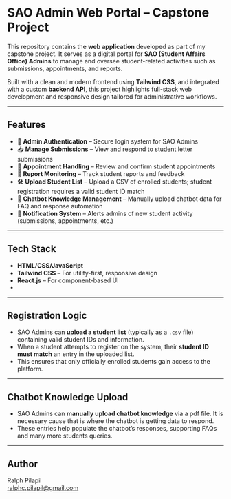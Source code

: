 # SAO Admin Web Portal – Capstone Project

This repository contains the **web application** developed as part of my capstone project. It serves as a digital portal for **SAO (Student Affairs Office) Admins** to manage and oversee student-related activities such as submissions, appointments, and reports.  

Built with a clean and modern frontend using **Tailwind CSS**, and integrated with a custom **backend API**, this project highlights full-stack web development and responsive design tailored for administrative workflows.

---

## Features

- 🔐 **Admin Authentication** – Secure login system for SAO Admins
- 📥 **Manage Submissions** – View and respond to student letter submissions
- 📅 **Appointment Handling** – Review and confirm student appointments
- 📝 **Report Monitoring** – Track student reports and feedback
- 🛠️ **Upload Student List** – Upload a CSV of enrolled students; student registration requires a valid student ID match
- 🤖 **Chatbot Knowledge Management** – Manually upload chatbot data for FAQ and response automation
- 🔔 **Notification System** – Alerts admins of new student activity (submissions, appointments, etc.)

---

## Tech Stack

- **HTML/CSS/JavaScript**
- **Tailwind CSS** – For utility-first, responsive design  
- **React.js** – For component-based UI
- 
 ---
 
## Registration Logic

- SAO Admins can **upload a student list** (typically as a `.csv` file) containing valid student IDs and information.
- When a student attempts to register on the system, their **student ID must match** an entry in the uploaded list.
- This ensures that only officially enrolled students gain access to the platform.

---

## Chatbot Knowledge Upload

- SAO Admins can **manually upload chatbot knowledge** via a pdf file. It is necessary cause that is where the chatbot is getting data to respond.
- These entries help populate the chatbot’s responses, supporting FAQs and many more students queries.

---

## Author  
Ralph Pilapil  
ralphc.pilapil@gmail.com
